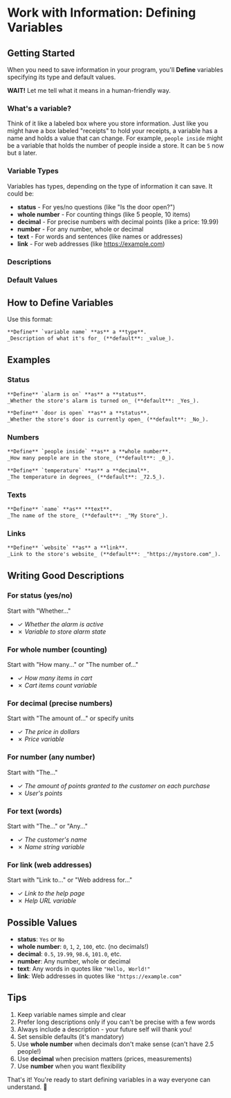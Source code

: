 # Work with Information: Defining Variables

## Getting Started

When you need to save information in your program, you'll **Define** variables specifying its type
and default values.

**WAIT!** Let me tell what it means in a human-friendly way.

### What's a variable?

Think of it like a labeled box where you store information. Just like you might have a box labeled
"receipts" to hold your receipts, a variable has a name and holds a value that can change. For
example, `people inside` might be a variable that holds the number of people inside a store. It can
be `5` now but `8` later.

### Variable Types

Variables has types, depending on the type of information it can save. It could be:

- **status** - For yes/no questions (like "Is the door open?")
- **whole number** - For counting things (like 5 people, 10 items)
- **decimal** - For precise numbers with decimal points (like a price: 19.99)
- **number** - For any number, whole or decimal
- **text** - For words and sentences (like names or addresses)
- **link** - For web addresses (like <https://example.com>)

### Descriptions

### Default Values

## How to Define Variables

Use this format:

```markdown
**Define** `variable name` **as** a **type**.
_Description of what it's for_ (**default**: _value_).
```

## Examples

### Status

```markdown
**Define** `alarm is on` **as** a **status**.
_Whether the store's alarm is turned on_ (**default**: _Yes_).
```

```markdown
**Define** `door is open` **as** a **status**.
_Whether the store's door is currently open_ (**default**: _No_).
```

### Numbers

```markdown
**Define** `people inside` **as** a **whole number**.
_How many people are in the store_ (**default**: _0_).
```

```markdown
**Define** `temperature` **as** a **decimal**.
_The temperature in degrees_ (**default**: _72.5_).
```

### Texts

```markdown
**Define** `name` **as** **text**.
_The name of the store_ (**default**: _"My Store"_).
```

### Links

```markdown
**Define** `website` **as** a **link**.
_Link to the store's website_ (**default**: _"https://mystore.com"_).
```

## Writing Good Descriptions

### For **status** (yes/no)

Start with "Whether..."

- ✓ _Whether the alarm is active_
- ✗ _Variable to store alarm state_

### For **whole number** (counting)

Start with "How many..." or "The number of..."

- ✓ _How many items in cart_
- ✗ _Cart items count variable_

### For **decimal** (precise numbers)

Start with "The amount of..." or specify units

- ✓ _The price in dollars_
- ✗ _Price variable_

### For **number** (any number)

Start with "The..."

- ✓ _The amount of points granted to the customer on each purchase_
- ✗ _User's points_

### For **text** (words)

Start with "The..." or "Any..."

- ✓ _The customer's name_
- ✗ _Name string variable_

### For **link** (web addresses)

Start with "Link to..." or "Web address for..."

- ✓ _Link to the help page_
- ✗ _Help URL variable_

## Possible Values

- **status**: `Yes` or `No`
- **whole number**: `0`, `1`, `2`, `100`, etc. (no decimals!)
- **decimal**: `0.5`, `19.99`, `98.6`, `101.0`, etc.
- **number**: Any number, whole or decimal
- **text**: Any words in quotes like `"Hello, World!"`
- **link**: Web addresses in quotes like `"https://example.com"`

## Tips

1. Keep variable names simple and clear
1. Prefer long descriptions only if you can't be precise with a few words
1. Always include a description - your future self will thank you!
1. Set sensible defaults (it's mandatory)
1. Use **whole number** when decimals don't make sense (can't have 2.5 people!)
1. Use **decimal** when precision matters (prices, measurements)
1. Use **number** when you want flexibility

That's it! You're ready to start defining variables in a way everyone can understand. 🎉
